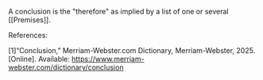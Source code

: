 
A conclusion is the "therefore" as implied by a list of one or several [[Premises]].

References:

[1]“Conclusion,” Merriam-Webster.com Dictionary, Merriam-Webster, 2025. [Online]. Available: 
https://www.merriam-webster.com/dictionary/conclusion